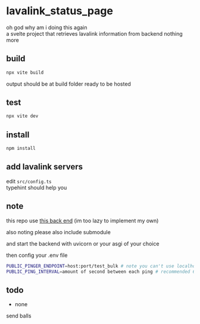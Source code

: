 # lavalink_status_page

oh god why am i doing this again  
a svelte project that retrieves lavalink information from backend nothing more  

## build

```bash
npx vite build
```
output should be at build folder ready to be hosted  

## test

```bash
npx vite dev
```

## install

```bash
npm install
```

## add lavalink servers

edit `src/config.ts`  
typehint should help you

## note

this repo use [this back end](https://github.com/timelessnesses/lavalink-tester) (im too lazy to implement my own)  

also noting please also include submodule  

and start the backend with uvicorn or your asgi of your choice  

then config your .env file

```bash
PUBLIC_PINGER_ENDPOINT=host:port/test_bulk # note you can't use localhost and you need to use your public ip address
PUBLIC_PING_INTERVAL=amount of second between each ping # recommended 60000 milliseconds
```

## todo

- none

send balls
